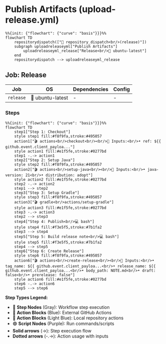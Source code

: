 # Publish Artifacts (upload-release.yml)

```mermaid
%%{init: {"flowchart": {"curve": "basis"}}}%%
flowchart TD
    repositorydispatch(["🔔 repository_dispatch<br/>(release)"])
    subgraph uploadreleaseyml["Publish Artifacts"]
        uploadreleaseyml_release["Release<br/>🐧 ubuntu-latest"]
    end
    repositorydispatch --> uploadreleaseyml_release
```

## Job: Release

| Job | OS | Dependencies | Config |
|-----|----|--------------|---------| 
| `release` | 🐧 ubuntu-latest | - | - |

### Steps

```mermaid
%%{init: {"flowchart": {"curve": "basis"}}}%%
flowchart TD
    step1["Step 1: Checkout"]
    style step1 fill:#f8f9fa,stroke:#495057
    action1["🎬 actions<br/>checkout<br/><br/>📝 Inputs:<br/>• ref: ${{ github.event.client_payloa..."]
    style action1 fill:#e1f5fe,stroke:#0277bd
    step1 -.-> action1
    step2["Step 2: Setup Java"]
    style step2 fill:#f8f9fa,stroke:#495057
    action2["🎬 actions<br/>setup-java<br/><br/>📝 Inputs:<br/>• java-version: 21<br/>• distribution: adopt"]
    style action2 fill:#e1f5fe,stroke:#0277bd
    step2 -.-> action2
    step1 --> step2
    step3["Step 3: Setup Gradle"]
    style step3 fill:#f8f9fa,stroke:#495057
    action3["🎬 gradle<br/>actions/setup-gradle"]
    style action3 fill:#e1f5fe,stroke:#0277bd
    step3 -.-> action3
    step2 --> step3
    step4["Step 4: Publish<br/>💻 bash"]
    style step4 fill:#f3e5f5,stroke:#7b1fa2
    step3 --> step4
    step5["Step 5: Build release note<br/>💻 bash"]
    style step5 fill:#f3e5f5,stroke:#7b1fa2
    step4 --> step5
    step6["Step 6: Create Release"]
    style step6 fill:#f8f9fa,stroke:#495057
    action6["🎬 actions<br/>create-release<br/><br/>📝 Inputs:<br/>• tag_name: ${{ github.event.client_payloa...<br/>• release_name: ${{ github.event.client_payloa...<br/>• body_path: NOTE.md<br/>• draft: false<br/>• prerelease: false"]
    style action6 fill:#e1f5fe,stroke:#0277bd
    step6 -.-> action6
    step5 --> step6
```

**Step Types Legend:**
- 🔘 **Step Nodes** (Gray): Workflow step execution
- 🔵 **Action Blocks** (Blue): External GitHub Actions
- 🔷 **Action Blocks** (Light Blue): Local repository actions
- 🟣 **Script Nodes** (Purple): Run commands/scripts
- **Solid arrows** (→): Step execution flow
- **Dotted arrows** (-.->): Action usage with inputs